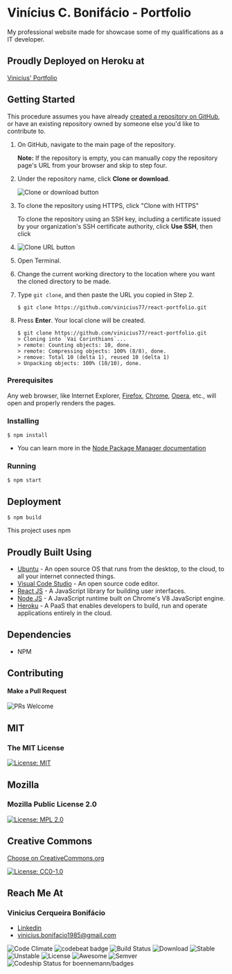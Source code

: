 # Vinícius C. Bonifácio - Portfolio

My professional website made for showcase some of my qualifications as a IT developer.

## Proudly Deployed on Heroku at

[Vinicius' Portfolio](https://vinicius-portfolio.herokuapp.com)

## Getting Started

This procedure assumes you have already [created a repository on GitHub](https://help.github.com/en/articles/creating-a-new-repository), or have an existing repository owned by someone else you'd like to contribute to.

1.  On GitHub, navigate to the main page of the repository.

    **Note:** If the repository is empty, you can manually copy the repository page's URL from your browser and skip to step four.

2.  Under the repository name, click **Clone or download**.

    ![Clone or download button](https://www.toolsqa.com/wp-content/gallery/git/clone-or-download-button.png)

3.  To clone the repository using HTTPS, click "Clone with HTTPS"

    To clone the repository using an SSH key, including a certificate issued by your organization's SSH certificate authority, click **Use SSH**, then click

4.  ![Clone URL button](https://help.github.com/assets/images/help/repository/https-url-clone.png)

5.  Open Terminal.

6.  Change the current working directory to the location where you want the cloned directory to be made.

7.  Type `git clone`, and then paste the URL you copied in Step 2.

    ```shell
    $ git clone https://github.com/vinicius77/react-portfolio.git
    ```

8.  Press **Enter**. Your local clone will be created.

    ```shell
    $ git clone https://github.com/vinicius77/react-portfolio.git
    > Cloning into `Vai Corinthians`...
    > remote: Counting objects: 10, done.
    > remote: Compressing objects: 100% (8/8), done.
    > remove: Total 10 (delta 1), reused 10 (delta 1)
    > Unpacking objects: 100% (10/10), done.
    ```

### Prerequisites

Any web browser, like Internet Explorer, [Firefox](https://www.mozilla.org/en-US/firefox/new/), [Chrome](https://www.google.com/chrome/), [Opera](http://www.opera.com/), etc., will open and properly renders the pages.

### Installing

```shell
$ npm install
```

- You can learn more in the [Node Package Manager documentation](https://docs.npmjs.com/cli/install)

### Running

```shell
$ npm start
```

## Deployment

```shell
$ npm build
```

This project uses npm

## Proudly Built Using

- [Ubuntu](https://ubuntu.com/) - An open source OS that runs from the desktop, to the cloud, to all your internet connected things.
- [Visual Code Studio](https://code.visualstudio.com/) - An open source code editor.
- [React JS](https://reactjs.org) - A JavaScript library for building user interfaces.
- [Node JS](https://nodejs.org/en/) - A JavaScript runtime built on Chrome's V8 JavaScript engine.
- [Heroku](https://www.heroku.com) - A PaaS that enables developers to build, run and operate applications entirely in the cloud.

## Dependencies

- NPM

## Contributing

#### Make a Pull Request

![PRs Welcome](https://camo.githubusercontent.com/a34cfbf37ba6848362bf2bee0f3915c2e38b1cc1/68747470733a2f2f696d672e736869656c64732e696f2f62616467652f5052732d77656c636f6d652d627269676874677265656e2e7376673f7374796c653d666c61742d737175617265)

## MIT

### The MIT License

[![License: MIT](https://camo.githubusercontent.com/3ccf4c50a1576b0dd30b286717451fa56b783512/68747470733a2f2f696d672e736869656c64732e696f2f62616467652f4c6963656e73652d4d49542d79656c6c6f772e737667)](https://opensource.org/licenses/MIT)

## Mozilla

### Mozilla Public License 2.0

[![License: MPL 2.0](https://camo.githubusercontent.com/2974b512e1d81d7699971d454d1ad238ba6f369e/68747470733a2f2f696d672e736869656c64732e696f2f62616467652f4c6963656e73652d4d504c253230322e302d627269676874677265656e2e737667)](https://opensource.org/licenses/MPL-2.0)

## Creative Commons

[Choose on CreativeCommons.org](https://creativecommons.org/choose/)

[![License: CC0-1.0](https://licensebuttons.net/l/zero/1.0/80x15.png)](http://creativecommons.org/publicdomain/zero/1.0/)

## Reach Me At

### Vinicius Cerqueira Bonifácio

- [Linkedin](https://www.linkedin.com/in/viniciuscerqueirabonifacio/)
- [vinicius.bonifacio1985@gmail.com](mailto:vinicius.bonifacio1985@gmail.com)

![Code Climate](https://camo.githubusercontent.com/ca4663909815a5d5f20331a9f2c57670cbc7fbc3/68747470733a2f2f636f6465636c696d6174652e636f6d2f6769746875622f626f656e6e656d616e6e2f6261646765732e737667) ![codebeat badge](https://camo.githubusercontent.com/89c0de4439433f568ae439c4148d52212fe078c3/68747470733a2f2f636f6465626561742e636f2f6261646765732f66373038303839332d396166372d343738352d393136632d643566646263363765323663) ![Build Status](https://travis-ci.org/ali-irawan/xtra.svg?branch=master) ![Download](https://poser.pugx.org/ali-irawan/xtra/d/total.svg) ![Stable](https://poser.pugx.org/ali-irawan/xtra/v/stable.svg) ![Unstable](https://poser.pugx.org/ali-irawan/xtra/v/unstable.svg) ![License](https://poser.pugx.org/ali-irawan/xtra/license.svg) ![Awesome](https://camo.githubusercontent.com/13c4e50d88df7178ae1882a203ed57b641674f94/68747470733a2f2f63646e2e7261776769742e636f6d2f73696e647265736f726875732f617765736f6d652f643733303566333864323966656437386661383536353265336136336531353464643865383832392f6d656469612f62616467652e737667) ![Semver](https://camo.githubusercontent.com/6eedc210fbf67e09e15cb9ae2323316bf47aa03b/687474703a2f2f696d672e736869656c64732e696f2f53656d5665722f322e302e302e706e67) ![Codeship Status for boennemann/badges](https://camo.githubusercontent.com/af70e3212eda95dd0c4ca71099df027013657f40/68747470733a2f2f7777772e636f6465736869702e696f2f70726f6a656374732f32393735663139302d363436642d303133312d343532632d3761366432626261383333382f7374617475733f6272616e63683d6d6173746572)
